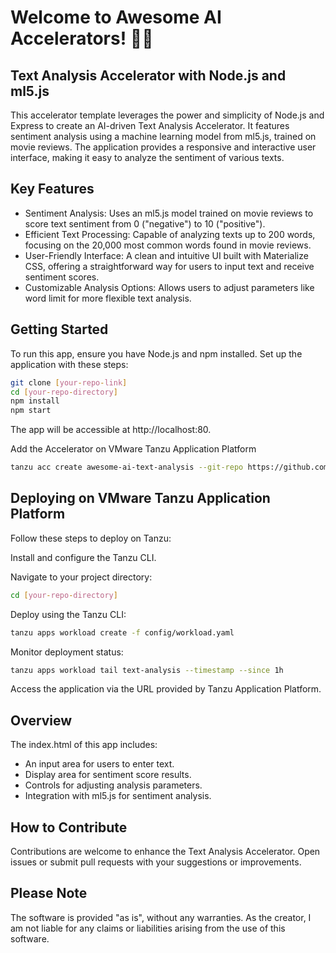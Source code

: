 
# Welcome to Awesome AI Accelerators! 🤖📖

## Text Analysis Accelerator with Node.js and ml5.js

This accelerator template leverages the power and simplicity of Node.js and Express to create an AI-driven Text Analysis Accelerator. It features sentiment analysis using a machine learning model from ml5.js, trained on movie reviews. The application provides a responsive and interactive user interface, making it easy to analyze the sentiment of various texts.

## Key Features

- Sentiment Analysis: Uses an ml5.js model trained on movie reviews to score text sentiment from 0 ("negative") to 10 ("positive").
- Efficient Text Processing: Capable of analyzing texts up to 200 words, focusing on the 20,000 most common words found in movie reviews.
- User-Friendly Interface: A clean and intuitive UI built with Materialize CSS, offering a straightforward way for users to input text and receive sentiment scores.
- Customizable Analysis Options: Allows users to adjust parameters like word limit for more flexible text analysis.

## Getting Started

To run this app, ensure you have Node.js and npm installed. Set up the application with these steps:

```bash
git clone [your-repo-link]
cd [your-repo-directory]
npm install
npm start
```
The app will be accessible at http://localhost:80.

Add the Accelerator on VMware Tanzu Application Platform

```bash
tanzu acc create awesome-ai-text-analysis --git-repo https://github.com/fklein82/awesome-ai-text-sentiment-analysis --git-branch main --interval 5s
```

## Deploying on VMware Tanzu Application Platform

Follow these steps to deploy on Tanzu:

Install and configure the Tanzu CLI.

Navigate to your project directory:

```bash
cd [your-repo-directory]
```

Deploy using the Tanzu CLI:

```bash
tanzu apps workload create -f config/workload.yaml
```

Monitor deployment status:

```bash
tanzu apps workload tail text-analysis --timestamp --since 1h
```

Access the application via the URL provided by Tanzu Application Platform.

## Overview

The index.html of this app includes:

- An input area for users to enter text.
- Display area for sentiment score results.
- Controls for adjusting analysis parameters.
- Integration with ml5.js for sentiment analysis.

## How to Contribute

Contributions are welcome to enhance the Text Analysis Accelerator. Open issues or submit pull requests with your suggestions or improvements.

## Please Note

The software is provided "as is", without any warranties. As the creator, I am not liable for any claims or liabilities arising from the use of this software.